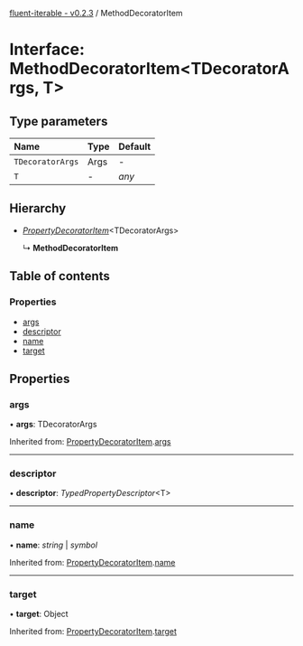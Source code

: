 [fluent-iterable - v0.2.3](../README.md) / MethodDecoratorItem

# Interface: MethodDecoratorItem<TDecoratorArgs, T\>

## Type parameters

Name | Type | Default |
:------ | :------ | :------ |
`TDecoratorArgs` | Args | - |
`T` | - | *any* |

## Hierarchy

* [*PropertyDecoratorItem*](propertydecoratoritem.md)<TDecoratorArgs\>

  ↳ **MethodDecoratorItem**

## Table of contents

### Properties

- [args](methoddecoratoritem.md#args)
- [descriptor](methoddecoratoritem.md#descriptor)
- [name](methoddecoratoritem.md#name)
- [target](methoddecoratoritem.md#target)

## Properties

### args

• **args**: TDecoratorArgs

Inherited from: [PropertyDecoratorItem](propertydecoratoritem.md).[args](propertydecoratoritem.md#args)

___

### descriptor

• **descriptor**: *TypedPropertyDescriptor*<T\>

___

### name

• **name**: *string* \| *symbol*

Inherited from: [PropertyDecoratorItem](propertydecoratoritem.md).[name](propertydecoratoritem.md#name)

___

### target

• **target**: Object

Inherited from: [PropertyDecoratorItem](propertydecoratoritem.md).[target](propertydecoratoritem.md#target)
